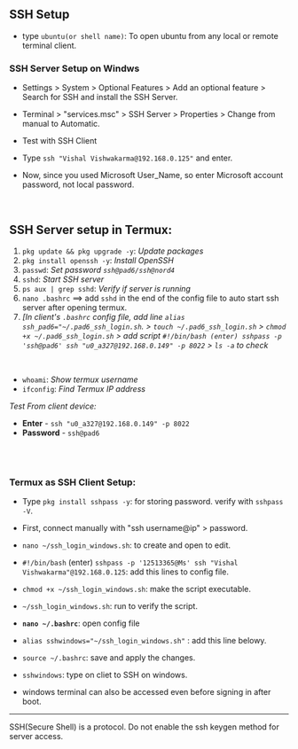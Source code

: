 
## SSH Setup
- type `ubuntu(or shell name)`: To open ubuntu from any local or remote terminal client.

### SSH Server Setup on Windws
- Settings > System > Optional Features > Add an optional feature > Search for SSH and install the SSH Server.
- Terminal > "services.msc" > SSH Server > Properties > Change from manual to Automatic.

- Test with SSH Client
- Type `ssh "Vishal Vishwakarma@192.168.0.125"` and enter.
- Now, since you used Microsoft User_Name, so enter Microsoft account password, not local password.

<br>



 ## SSH Server setup in Termux:
 1. `pkg update && pkg upgrade -y`: _Update packages_
 2. `pkg install openssh -y`: _Install OpenSSH_
 3. `passwd`: _Set password `ssh@pad6/ssh@nord4`_
 4. `sshd`: _Start SSH server_
 5. `ps aux | grep sshd`: _Verify if server is running_ 
 5. `nano .bashrc` ==> add `sshd` in the end of the config file to auto start ssh server after opening termux.
 6. _[In client's `.bashrc` config file, add  line `alias ssh_pad6="~/.pad6_ssh_login.sh`. > `touch ~/.pad6_ssh_login.sh` > `chmod +x ~/.pad6_ssh_login.sh` > add script `#!/bin/bash (enter) sshpass -p 'ssh@pad6' ssh "u0_a327@192.168.0.149" -p 8022` > `ls -a` to check_

<br>

- `whoami`: _Show termux username_
- `ifconfig`: _Find Termux IP address_

_Test From client device:_
- **Enter** - `ssh "u0_a327@192.168.0.149" -p 8022`
- **Password** - `ssh@pad6`

<br>
<br>

### Termux as SSH Client Setup:
- Type `pkg install sshpass -y`: for storing password. verify with `sshpass -V`.
- First, connect manually with "ssh username@ip" > password.
- `nano ~/ssh_login_windows.sh`: to create and open to edit.
- `#!/bin/bash` (enter) `sshpass -p '12513365@Ms' ssh "Vishal Vishwakarma"@192.168.0.125`: add this lines to config file.
- `chmod +x ~/ssh_login_windows.sh`: make the script executable.
- `~/ssh_login_windows.sh`: run to verify the script.

- **`nano ~/.bashrc`**: open config file
- `alias sshwindows="~/ssh_login_windows.sh"` : add this line belowy.
- `source ~/.bashrc`: save and apply the changes.
- `sshwindows`: type on cliet to SSH on windows. 


- windows terminal can also be accessed even before signing in after boot.

---

SSH(Secure Shell) is a protocol. Do not enable the ssh keygen method for server access.


